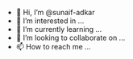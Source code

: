 - 👋 Hi, I’m @sunaif-adkar
- 👀 I’m interested in ...
- 🌱 I’m currently learning ...
- 💞️ I’m looking to collaborate on ...
- 📫 How to reach me ...

<!---
sunaif-adkar/sunaif-adkar is a ✨ special ✨ repository because its `README.md` (this file) appears on your GitHub profile.
You can click the Preview link to take a look at your changes.
--->
